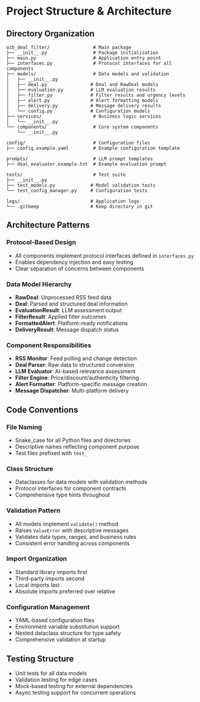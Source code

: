 # Project Structure & Architecture

## Directory Organization

```
ozb_deal_filter/                # Main package
├── __init__.py                 # Package initialization
├── main.py                     # Application entry point
├── interfaces.py               # Protocol interfaces for all components
├── models/                     # Data models and validation
│   ├── __init__.py
│   ├── deal.py                # Deal and RawDeal models
│   ├── evaluation.py          # LLM evaluation results
│   ├── filter.py              # Filter results and urgency levels
│   ├── alert.py               # Alert formatting models
│   ├── delivery.py            # Message delivery results
│   └── config.py              # Configuration models
├── services/                   # Business logic services
│   └── __init__.py
└── components/                 # Core system components
    └── __init__.py

config/                         # Configuration files
├── config.example.yaml         # Example configuration template

prompts/                        # LLM prompt templates
├── deal_evaluator.example.txt  # Example evaluation prompt

tests/                          # Test suite
├── __init__.py
├── test_models.py             # Model validation tests
└── test_config_manager.py     # Configuration tests

logs/                          # Application logs
└── .gitkeep                   # Keep directory in git
```

## Architecture Patterns

### Protocol-Based Design
- All components implement protocol interfaces defined in `interfaces.py`
- Enables dependency injection and easy testing
- Clear separation of concerns between components

### Data Model Hierarchy
- **RawDeal**: Unprocessed RSS feed data
- **Deal**: Parsed and structured deal information
- **EvaluationResult**: LLM assessment output
- **FilterResult**: Applied filter outcomes
- **FormattedAlert**: Platform-ready notifications
- **DeliveryResult**: Message dispatch status

### Component Responsibilities
- **RSS Monitor**: Feed polling and change detection
- **Deal Parser**: Raw data to structured conversion
- **LLM Evaluator**: AI-based relevance assessment
- **Filter Engine**: Price/discount/authenticity filtering
- **Alert Formatter**: Platform-specific message creation
- **Message Dispatcher**: Multi-platform delivery

## Code Conventions

### File Naming
- Snake_case for all Python files and directories
- Descriptive names reflecting component purpose
- Test files prefixed with `test_`

### Class Structure
- Dataclasses for data models with validation methods
- Protocol interfaces for component contracts
- Comprehensive type hints throughout

### Validation Pattern
- All models implement `validate()` method
- Raises `ValueError` with descriptive messages
- Validates data types, ranges, and business rules
- Consistent error handling across components

### Import Organization
- Standard library imports first
- Third-party imports second
- Local imports last
- Absolute imports preferred over relative

### Configuration Management
- YAML-based configuration files
- Environment variable substitution support
- Nested dataclass structure for type safety
- Comprehensive validation at startup

## Testing Structure
- Unit tests for all data models
- Validation testing for edge cases
- Mock-based testing for external dependencies
- Async testing support for concurrent operations
